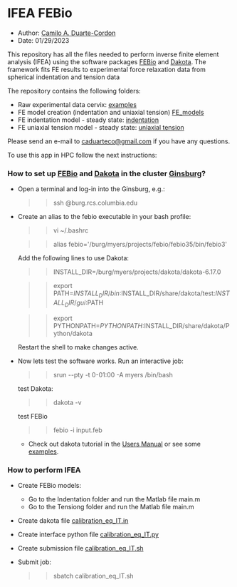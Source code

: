 IFEA FEBio
===================
* Author: [Camilo A. Duarte-Cordon](https://scholar.google.com/citations?user=d1GtGzgAAAAJ&hl=en)
* Date: 01/29/2023

This repository has all the files needed to perform inverse finite element analysis (IFEA) using the software packages [FEBio](https://febio.org/) and [Dakota](https://dakota.sandia.gov/). The framework fits  FE results to experimental force relaxation data from spherical indentation and tension data

The repository contains the following folders:
* Raw experimental data cervix: [examples](./raw_data)
* FE model creation (indentation and uniaxial tension) [FE_models](./feb_files)
* FE indentation model - steady state: [indentation](./feb_files/Indentation)
* FE uniaxial tension model - steady state: [uniaxial tension](./feb_files/Indentation/)

Please send an e-mail to [caduarteco@gmail.com](mailto:caduarteco@gmail.com)  if you have any questions.

To use this app in HPC follow the next instructions:

### How to set up [FEBio](https://febio.org/) and [Dakota](https://dakota.sandia.gov/) in the cluster [Ginsburg](https://confluence.columbia.edu/confluence/display/rcs/Ginsburg+HPC+Cluster+User+Documentation)? ###

* Open a terminal and log-in into the Ginsburg, e.g.:

  >> ssh <UNI>@burg.rcs.columbia.edu

* Create an alias to the febio executable in your bash profile:

  >> vi ~/.bashrc

  >> alias febio='/burg/myers/projects/febio/febio35/bin/febio3'

  Add the following lines to use Dakota:

  >> INSTALL_DIR=/burg/myers/projects/dakota/dakota-6.17.0

  >> export PATH=$INSTALL_DIR/bin:$INSTALL_DIR/share/dakota/test:$INSTALL_DIR/gui:$PATH

  >> export PYTHONPATH=$PYTHONPATH:$INSTALL_DIR/share/dakota/Python/dakota

  Restart the shell to make changes active.

* Now lets test the software works. Run an interactive job:

  >> srun --pty -t 0-01:00 -A myers /bin/bash

  test Dakota:

  >> dakota -v

  test FEBio

  >>  febio -i input.feb

  * Check out dakota tutorial in the [Users Manual](https://snl-dakota.github.io/) or see some [examples](https://github.com/snl-dakota/dakota-examples).

### How to perform IFEA ###

* Create FEBio models:
  * Go to the Indentation folder and run the Matlab file main.m
  * Go to the Tensiong folder and run the Matlab file main.m
* Create dakota file [calibration_eq_IT.in](./calibration_eq_IT.in)
* Create interface python file [calibration_eq_IT.py](./calibration_eq_IT.py)
* Create submission file [calibration_eq_IT.sh](./calibration_eq_IT.sh)
* Submit job:
  >>  sbatch calibration_eq_IT.sh



  ```
